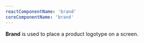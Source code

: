 ```yaml
---
reactComponentName: 'brand'
coreComponentName: 'brand'
---
```

**Brand** is used to place a product logotype on a screen.
